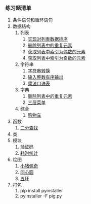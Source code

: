 ### 练习题清单 ###
1. 条件语句和循环语句 
2. 数据结构
	1. 列表
		1. [实现对列表数据排序](data_structure/data_sort.py)
		2. [删除列表中的重复元素](data_structure/del_repeat_element.py)
		3. [获取列表中索引为偶数的元素](data_structure/get_even_index_elements.py)
		4. [获取列表中索引为奇数的元素](data_structure/get_odd_index_elements.py)
	2. 字符串
		1. [字符串转换](data_structure/string_change.py)
		2. [输入整数有序输出](data_structure/sort_print.py)
		3. [乘法口诀表](data_structure/multiply_table.py)
	3. 字典
		1. [删除列表中的重复元素](data_structure/del_repeat_element.py)
		2. [三层菜单](data_structure/three_menu.py)
	4. 综合
		1. [购物车](data_structure/shopping_cart.py)
3. 函数
	1. [二分查找](function/binary_search.py)
4. 类
5. 模块
	1. [验证码](module/identify_code.py)
	2. [耗时统计](module/time_consume.py)
5. 绘图
	1. [小猪佩奇](turtle_practice/pig.py)
	2. [同心圆](turtle_practice/circle.py)
	3. [五环](turtle_practice/five_circles.py)
6. 打包
	1. pip install pyinstaller
	2. pyinstaller -F pig.py
